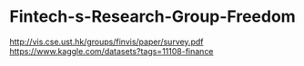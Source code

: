 # Fintech-s-Research-Group-Freedom
http://vis.cse.ust.hk/groups/finvis/paper/survey.pdf <bar>
https://www.kaggle.com/datasets?tags=11108-finance  <bar>
